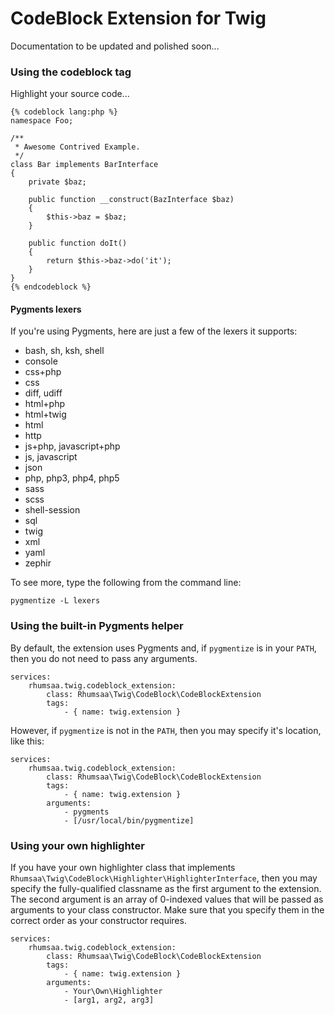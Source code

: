 # CodeBlock Extension for Twig

Documentation to be updated and polished soon...

### Using the codeblock tag

Highlight your source code...

    {% codeblock lang:php %}
    namespace Foo;

    /**
     * Awesome Contrived Example.
     */
    class Bar implements BarInterface
    {
        private $baz;

        public function __construct(BazInterface $baz)
        {
            $this->baz = $baz;
        }

        public function doIt()
        {
            return $this->baz->do('it');
        }
    }
    {% endcodeblock %}


#### Pygments lexers

If you're using Pygments, here are just a few of the lexers it supports:

* bash, sh, ksh, shell
* console
* css+php
* css
* diff, udiff
* html+php
* html+twig
* html
* http
* js+php, javascript+php
* js, javascript
* json
* php, php3, php4, php5
* sass
* scss
* shell-session
* sql
* twig
* xml
* yaml
* zephir

To see more, type the following from the command line:

    pygmentize -L lexers


### Using the built-in Pygments helper

By default, the extension uses Pygments and, if `pygmentize` is in your `PATH`,
then you do not need to pass any arguments.

    services:
        rhumsaa.twig.codeblock_extension:
            class: Rhumsaa\Twig\CodeBlock\CodeBlockExtension
            tags:
                - { name: twig.extension }

However, if `pygmentize` is not in the `PATH`, then you may specify it's
location, like this:

    services:
        rhumsaa.twig.codeblock_extension:
            class: Rhumsaa\Twig\CodeBlock\CodeBlockExtension
            tags:
                - { name: twig.extension }
            arguments:
                - pygments
                - [/usr/local/bin/pygmentize]


### Using your own highlighter

If you have your own highlighter class that implements
`Rhumsaa\Twig\CodeBlock\Highlighter\HighlighterInterface`, then you may specify
the fully-qualified classname as the first argument to the extension. The second
argument is an array of 0-indexed values that will be passed as arguments to
your class constructor. Make sure that you specify them in the correct order as
your constructor requires.

    services:
        rhumsaa.twig.codeblock_extension:
            class: Rhumsaa\Twig\CodeBlock\CodeBlockExtension
            tags:
                - { name: twig.extension }
            arguments:
                - Your\Own\Highlighter
                - [arg1, arg2, arg3]
